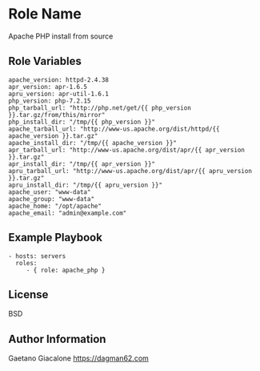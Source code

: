 Role Name
=========

Apache PHP install from source

Role Variables
--------------
```
apache_version: httpd-2.4.38
apr_version: apr-1.6.5
apru_version: apr-util-1.6.1
php_version: php-7.2.15
php_tarball_url: "http://php.net/get/{{ php_version }}.tar.gz/from/this/mirror"
php_install_dir: "/tmp/{{ php_version }}"
apache_tarball_url: "http://www-us.apache.org/dist/httpd/{{ apache_version }}.tar.gz"
apache_install_dir: "/tmp/{{ apache_version }}"
apr_tarball_url: "http://www-us.apache.org/dist/apr/{{ apr_version }}.tar.gz"
apr_install_dir: "/tmp/{{ apr_version }}"
apru_tarball_url: "http://www-us.apache.org/dist/apr/{{ apru_version }}.tar.gz"
apru_install_dir: "/tmp/{{ apru_version }}"
apache_user: "www-data"
apache_group: "www-data"
apache_home: "/opt/apache"
apache_email: "admin@example.com"
```
Example Playbook
----------------

    - hosts: servers
      roles:
         - { role: apache_php }

License
-------

BSD

Author Information
------------------

Gaetano Giacalone
https://dagman62.com